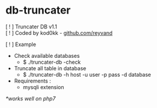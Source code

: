# db-truncater

[ ! ] Truncater DB v1.1<br>
[ ! ] Coded by kod0kk - [github.com/reyvand](https://github.com/reyvand/)

[ ! ] Example<br>
* Check available databases
  * $ ./truncater-db -check
* Truncate all table in database
  * $ ./truncater-db -h host -u user -p pass -d database
* Requirements :
  * mysqli extension


_*works well on php7_
